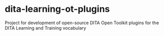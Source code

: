 dita-learning-ot-plugins
========================

Project for development of open-source DITA Open Toolkit plugins for the DITA Learning and Training vocabulary
